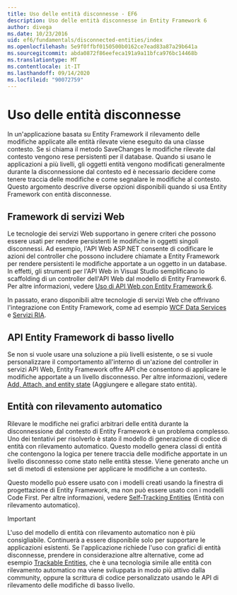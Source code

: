 ```yaml
---
title: Uso delle entità disconnesse - EF6
description: Uso delle entità disconnesse in Entity Framework 6
author: divega
ms.date: 10/23/2016
uid: ef6/fundamentals/disconnected-entities/index
ms.openlocfilehash: 5e9f0ffbf0150500b0162ce7ead83a87a29b641a
ms.sourcegitcommit: abda0872f86eefeca191a9a11bfca976bc14468b
ms.translationtype: MT
ms.contentlocale: it-IT
ms.lasthandoff: 09/14/2020
ms.locfileid: "90072759"
---
```

# <a name="working-with-disconnected-entities"></a>Uso delle entità disconnesse

In un'applicazione basata su Entity Framework il rilevamento delle modifiche applicate alle entità rilevate viene eseguito da una classe contesto. Se si chiama il metodo SaveChanges le modifiche rilevate dal contesto vengono rese persistenti per il database. Quando si usano le applicazioni a più livelli, gli oggetti entità vengono modificati generalmente durante la disconnessione dal contesto ed è necessario decidere come tenere traccia delle modifiche e come segnalare le modifiche al contesto. Questo argomento descrive diverse opzioni disponibili quando si usa Entity Framework con entità disconnesse.

## <a name="web-service-frameworks"></a>Framework di servizi Web

Le tecnologie dei servizi Web supportano in genere criteri che possono essere usati per rendere persistenti le modifiche in oggetti singoli disconnessi. Ad esempio, l'API Web ASP.NET consente di codificare le azioni del controller che possono includere chiamate a Entity Framework per rendere persistenti le modifiche apportate a un oggetto in un database. In effetti, gli strumenti per l'API Web in Visual Studio semplificano lo scaffolding di un controller dell'API Web dal modello di Entity Framework 6. Per altre informazioni, vedere [Uso di API Web con Entity Framework 6](/aspnet/web-api/overview/data/using-web-api-with-entity-framework/).

In passato, erano disponibili altre tecnologie di servizi Web che offrivano l'integrazione con Entity Framework, come ad esempio [WCF Data Services](/dotnet/framework/data/wcf/create-a-data-service-using-an-adonet-ef-data-wcf) e [Servizi RIA](/previous-versions/dotnet/wcf-ria/ee707344(v=vs.91)).

## <a name="low-level-ef-apis"></a>API Entity Framework di basso livello

Se non si vuole usare una soluzione a più livelli esistente, o se si vuole personalizzare il comportamento all'interno di un'azione del controller in servizi API Web, Entity Framework offre API che consentono di applicare le modifiche apportate a un livello disconnesso. Per altre informazioni, vedere [Add, Attach, and entity state](xref:ef6/saving/change-tracking/entity-state) (Aggiungere e allegare stato entità).  

## <a name="self-tracking-entities"></a>Entità con rilevamento automatico  

Rilevare le modifiche nei grafici arbitrari delle entità durante la disconnessione dal contesto di Entity Framework è un problema complesso. Uno dei tentativi per risolverlo è stato il modello di generazione di codice di entità con rilevamento automatico. Questo modello genera classi di entità che contengono la logica per tenere traccia delle modifiche apportate in un livello disconnesso come stato nelle entità stesse. Viene generato anche un set di metodi di estensione per applicare le modifiche a un contesto.

Questo modello può essere usato con i modelli creati usando la finestra di progettazione di Entity Framework, ma non può essere usato con i modelli Code First. Per altre informazioni, vedere [Self-Tracking Entities](xref:ef6/fundamentals/disconnected-entities/self-tracking-entities/index) (Entità con rilevamento automatico).  

> [!IMPORTANT]
> L'uso del modello di entità con rilevamento automatico non è più consigliabile. Continuerà a essere disponibile solo per supportare le applicazioni esistenti. Se l'applicazione richiede l'uso con grafici di entità disconnesse, prendere in considerazione altre alternative, come ad esempio [Trackable Entities](https://trackableentities.github.io/), che è una tecnologia simile alle entità con rilevamento automatico ma viene sviluppata in modo più attivo dalla community, oppure la scrittura di codice personalizzato usando le API di rilevamento delle modifiche di basso livello.
